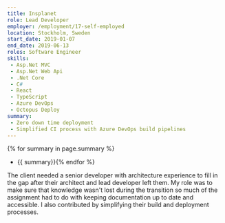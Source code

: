 ```yaml
---
title: Insplanet
role: Lead Developer
employer: /employment/17-self-employed
location: Stockholm, Sweden
start_date: 2019-01-07
end_date: 2019-06-13
roles: Software Engineer
skills: 
 - Asp.Net MVC
 - Asp.Net Web Api
 - .Net Core
 - C#
 - React
 - TypeScript
 - Azure DevOps
 - Octopus Deploy
summary: 
 - Zero down time deployment
 - Simplified CI process with Azure DevOps build pipelines
---
```

{% for summary in page.summary %}
* {{ summary}}{% endfor %}
<!--more-->

The client needed a senior developer with architecture experience to fill in the gap after their architect and lead developer left them.
My role was to make sure that knowledge wasn't lost during the transition so much of the assignment had to do with keeping documentation up to date and accessible. 
I also contributed by simplifying their build and deployment processes.